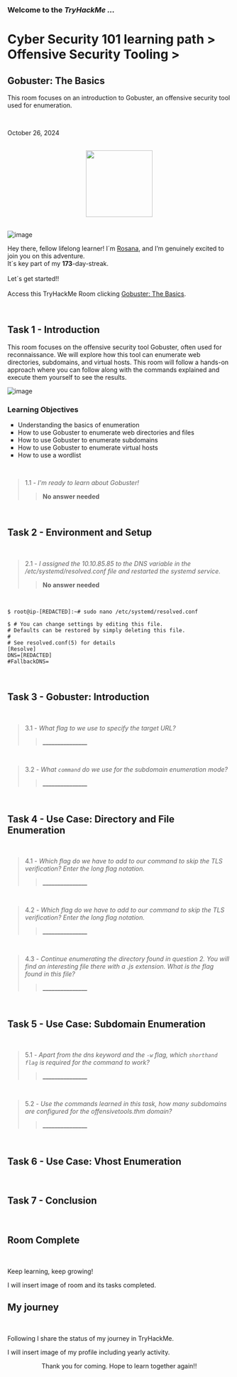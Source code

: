 <h3> Welcome to the <em>TryHackMe ...</em></h3>
<h1>Cyber Security 101 learning path > Offensive Security Tooling ></h1>
<h2>Gobuster: The Basics</h2>
<p>This room focuses on an introduction to Gobuster, an offensive security tool used for enumeration.</p><br>
<p>October 26, 2024<br></p><br>

<div style="display: flex; justify-content: center; align-items: center;">
    <img src="https://github.com/user-attachments/assets/e2a67dbb-62e2-420b-909d-e7ad2ae20837" width="150px" height="150px"/>
</div>
<br>

![image](https://github.com/user-attachments/assets/10997fe5-6a1f-4912-82f4-7b1b2fbfc5c0)

<p>Hey there, fellow lifelong learner! I´m <a href="https://www.linkedin.com/in/rosanafssantos/">Rosana</a>, and I’m genuinely excited to join you on this adventure.<br>
It´s key part of my <strong>173</strong>-day-streak.<br><br>
Let´s get started!!<br><br>
Access this TryHackMe Room clicking <a href="https://tryhackme.com/r/room/gobusterthebasics">Gobuster: The Basics</a>.</p><br>

<h2>Task 1 - Introduction</h2>
<p>This room focuses on the offensive security tool Gobuster, often used for reconnaissance. We will explore how this tool can enumerate web directories, subdomains, and virtual hosts. This room will follow a hands-on approach where you can follow along with the commands explained and execute them yourself to see the results.</p>

![image](https://github.com/user-attachments/assets/54016ab9-8a1b-4942-add5-7a897bd1d98e)

<h3>Learning Objectives</h3>
<ul style="list-style-type:square">
    <li>Understanding the basics of enumeration</li>
    <li>How to use Gobuster to enumerate web directories and files</li>
    <li>How to use Gobuster to enumerate subdomains</li>
    <li>How to use Gobuster to enumerate virtual hosts</li>
    <li>How to use a wordlist</li>
</ul></p>
<br>

> 1.1 - <em>I'm ready to learn about Gobuster!</em>
>> <strong>No answer needed</strong>
<p></p><br>

<h2>Task 2 - Environment and Setup</h2>
<br>

> 2.1 - <em>I assigned the 10.10.85.85 to the DNS variable in the /etc/systemd/resolved.conf file and restarted the systemd service.</em>
>> <strong>No answer needed</strong>
<p></p><br>

<pre><code>$ root@ip-[REDACTED]:~# sudo nano /etc/systemd/resolved.conf
</code></pre>

<pre><code>$ # You can change settings by editing this file.
# Defaults can be restored by simply deleting this file.
#
# See resolved.conf(5) for details
[Resolve]
DNS=[REDACTED]
#FallbackDNS=
</code></pre>
<br>
<h2>Task 3 - Gobuster: Introduction</h2>
<br>

> 3.1 - <em>What flag to we use to specify the target URL?</em>
>> <strong>_______________</strong>
<p></p><br>

> 3.2 - <em>What <code>command</code> do we use for the subdomain enumeration mode?</em>
>> <strong>_______________</strong>
<p></p><br>

<h2>Task 4 - Use Case: Directory and File Enumeration</h2>
<br>

> 4.1 - <em>Which flag do we have to add to our command to skip the TLS verification? Enter the long flag notation.</em>
>> <strong>_______________</strong>
<p></p><br>

> 4.2 - <em>Which flag do we have to add to our command to skip the TLS verification? Enter the long flag notation.</em>
>> <strong>_______________</strong>
<p></p><br>

> 4.3 - <em>Continue enumerating the directory found in question 2. You will find an interesting file there with a .js extension. What is the flag found in this file?</em>
>> <strong>_______________</strong>
<p></p><br>

<h2>Task 5 - Use Case: Subdomain Enumeration</h2>
<br>

> 5.1 - <em>Apart from the dns keyword and the <code>-w</code> flag, which <code>shorthand flag</code> is required for the command to work?</em>
>> <strong>_______________</strong>
<p></p><br>

> 5.2 - <em>Use the commands learned in this task, how many subdomains are configured for the offensivetools.thm domain?</em>
>> <strong>_______________</strong>
<p></p><br>


<h2>Task 6 - Use Case: Vhost Enumeration</h2>
<br>

<h2>Task 7 - Conclusion</h2>
<br>

<h2>Room Complete</h2>
<br>
<p>Keep learning, keep growing!<br>

<p>I will insert image of room and its tasks completed.</p>

<h2>My journey</h2>
<br>
<p></p>Following I share the status of my journey in TryHackMe.</p>

<p>I will insert image of my profile including yearly activity.</p>

<p></p>

<p style="text-align: center;">Thank you for coming. Hope to learn together again!!</p>
